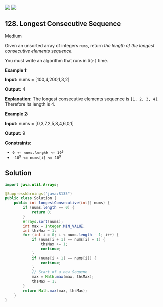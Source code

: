 [![](https://img.shields.io/github/stars/javadev/LeetCode-in-All?label=Stars&style=flat-square)](https://github.com/javadev/LeetCode-in-All)
[![](https://img.shields.io/github/forks/javadev/LeetCode-in-All?label=Fork%20me%20on%20GitHub%20&style=flat-square)](https://github.com/javadev/LeetCode-in-All/fork)

## 128\. Longest Consecutive Sequence

Medium

Given an unsorted array of integers `nums`, return _the length of the longest consecutive elements sequence._

You must write an algorithm that runs in `O(n)` time.

**Example 1:**

**Input:** nums = [100,4,200,1,3,2]

**Output:** 4

**Explanation:** The longest consecutive elements sequence is `[1, 2, 3, 4]`. Therefore its length is 4. 

**Example 2:**

**Input:** nums = [0,3,7,2,5,8,4,6,0,1]

**Output:** 9 

**Constraints:**

*   <code>0 <= nums.length <= 10<sup>5</sup></code>
*   <code>-10<sup>9</sup> <= nums[i] <= 10<sup>9</sup></code>

## Solution

```java
import java.util.Arrays;

@SuppressWarnings("java:S135")
public class Solution {
    public int longestConsecutive(int[] nums) {
        if (nums.length == 0) {
            return 0;
        }
        Arrays.sort(nums);
        int max = Integer.MIN_VALUE;
        int thsMax = 1;
        for (int i = 0; i < nums.length - 1; i++) {
            if (nums[i + 1] == nums[i] + 1) {
                thsMax += 1;
                continue;
            }
            if (nums[i + 1] == nums[i]) {
                continue;
            }
            // Start of a new Sequene
            max = Math.max(max, thsMax);
            thsMax = 1;
        }
        return Math.max(max, thsMax);
    }
}
```